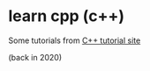 # learn cpp (c++)

Some tutorials from [C++ tutorial site](http://www.cplusplus.com/doc/tutorial/program_structure/)

(back in 2020)
